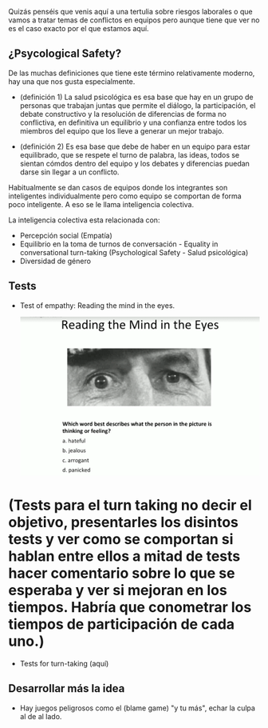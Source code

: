 Quizás penséis que venis aquí a una tertulia sobre riesgos laborales o que vamos a tratar temas de conflictos en equipos pero aunque tiene que ver no es el caso exacto por el que estamos aquí.

¿Psycological Safety?
-----------------------

De las muchas definiciones que tiene este término relativamente moderno, hay una que nos gusta especialmente.

- (definición 1) La salud psicológica es esa base que hay en un grupo de personas que trabajan juntas que permite el diálogo, la participación, el debate constructivo y la resolución de diferencias de forma no conflictiva, en definitiva un equilibrio y una confianza entre todos los miembros del equipo que los lleve a generar un mejor trabajo.

- (definición 2) Es esa base que debe de haber en un equipo para estar equilibrado, que se respete el turno de palabra, las ideas, todos se sientan cómdos dentro del equipo y los debates y diferencias puedan darse sin llegar a un conflicto.

Habitualmente se dan casos de equipos donde los integrantes son inteligentes individualmente pero como equipo se comportan de forma poco inteligente. A eso se le llama inteligencia colectiva.

La inteligencia colectiva esta relacionada con:
  - Percepción social (Empatía)
  - Equilibrio en la toma de turnos de conversación - Equality in conversational turn-taking (Psychological Safety - Salud psicológica)
  - Diversidad de género

Tests
--------

- Test of empathy: Reading the mind in the eyes.

  ![test_empathy_1](test_empathy_1.png)

# (Tests para el turn taking no decir el objetivo, presentarles los disintos tests y ver como se comportan si hablan entre ellos a mitad de tests hacer comentario sobre lo que se esperaba y ver si mejoran en los tiempos. Habría que conometrar los tiempos de participación de cada uno.)

- Tests for turn-taking (aquí)


Desarrollar más la idea
-----------------------

- Hay juegos peligrosos como el (blame game) "y tu más", echar la culpa al de al lado.
